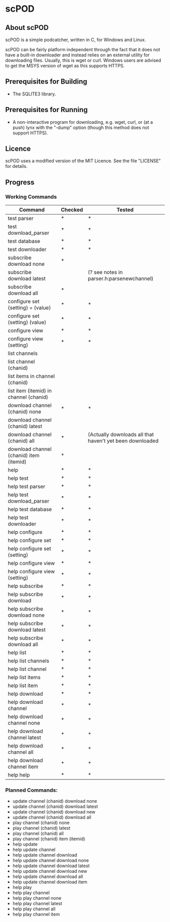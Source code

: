 # scPOD

## About scPOD

scPOD is a simple podcatcher, written in C, for Windows and Linux.

scPOD can be fairly platform independent through the fact that it does not
have a built-in downloader and instead relies on an external utility for
downloading files.  Usually, this is wget or curl.  Windows users are 
advised to get the MSYS version of wget as this supports HTTPS.

## Prerequisites for Building

* The SQLITE3 library.

## Prerequisites for Running

* A non-interactive program for downloading, e.g. wget, curl, or (at a push) 
  lynx with the "-dump" option (though this method does not support HTTPS).

## Licence

scPOD uses a modified version of the MIT Licence.  See the file "LICENSE" for 
details.

## Progress

### Working Commands

Command | Checked | Tested
------- | ------- | --------
test parser | * | *
test download_parser | * | *
test database | * | *
test downloader | * | *
subscribe download none | * | 
subscribe download latest |   |   (? see notes in parser.h:parsenewchannel)
subscribe download all | * |   
configure set (setting) = (value) | * | * 
configure set (setting) (value) | * | *
configure view | * | *
configure view (setting) | * | *
list channels |   |  
list channel (chanid) |   |  
list items in channel (chanid) |   |  
list item (itemid) in channel (chanid) |   |  
download channel (chanid) none | * | * 
download channel (chanid) latest |   |   
download channel (chanid) all | * |   (Actually downloads all that haven't yet been downloaded
download channel (chanid) item (itemid) | * |  
help | * | *
help test | * | *
help test parser | * | *
help test download_parser | * | *
help test database | * | *
help test downloader  | * | *
help configure | * | *
help configure set | * | *
help configure set (setting) | * | *
help configure view | * | *
help configure view (setting) | * | *
help subscribe | * | *
help subscribe download | * | *
help subscribe download none | * | *
help subscribe download latest | * | *
help subscribe download all | * | *
help list | * | *
help list channels | * | *
help list channel | * | *
help list items | * | *
help list item | * | *
help download | * | *
help download channel | * | *
help download channel none | * | *
help download channel latest | * | *
help download channel all | * | *
help download channel item | * | *
help help | * | *




### Planned Commands:

* update channel (chanid) download none
* update channel (chanid) download latest
* update channel (chanid) download new
* update channel (chanid) download all
* play channel (chanid) none
* play channel (chanid) latest
* play channel (chanid) all
* play channel (chanid) item (itemid)
* help update
* help update channel
* help update channel download
* help update channel download none
* help update channel download latest
* help update channel download new
* help update channel download all
* help update channel download item
* help play
* help play channel
* help play channel none
* help play channel latest
* help play channel all
* help play channel item

